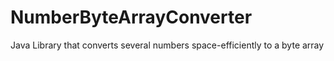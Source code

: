 NumberByteArrayConverter
========================

Java Library that converts several numbers space-efficiently to a byte array
